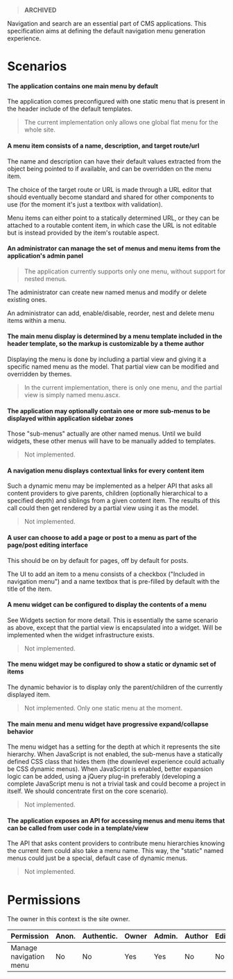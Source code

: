 > **ARCHIVED**

Navigation and search are an essential part of CMS applications. This specification aims at defining the default navigation menu generation experience.


# Scenarios

#### The application contains one main menu by default
The application comes preconfigured with one static menu that is present in the header include of the default templates.

> The current implementation only allows one global flat menu for the whole site.

#### A menu item consists of a name, description, and target route/url
The name and description can have their default values extracted from the object being pointed to if available, and can be overridden on the menu item.

The choice of the target route or URL is made through a URL editor that should eventually become standard and shared for other components to use (for the moment it's just a textbox with validation).

Menu items can either point to a statically determined URL, or they can be attached to a routable content item, in which case the URL is not editable but is instead provided by the item's routable aspect.

#### An administrator can manage the set of menus and menu items from the application's admin panel

> The application currently supports only one menu, without support for nested menus.

The administrator can create new named menus and modify or delete existing ones.

An administrator can add, enable/disable, reorder, nest and delete menu items within a menu.

#### The main menu display is determined by a menu template included in the header template, so the markup is customizable by a theme author

Displaying the menu is done by including a partial view and giving it a specific named menu as the model. That partial view can be modified and overridden by themes.

> In the current implementation, there is only one menu, and the partial view is simply named menu.ascx.

#### The application may optionally contain one or more sub-menus to be displayed within application sidebar zones

Those "sub-menus" actually are other named menus. Until we build widgets, these other menus will have to be manually added to templates.

> Not implemented.

#### A navigation menu displays contextual links for every content item

Such a dynamic menu may be implemented as a helper API that asks all content providers to give parents, children (optionally hierarchical to a specified depth) and siblings from a given content item. The results of this call could then get rendered by a partial view using it as the model.

> Not implemented.

#### A user can choose to add a page or post to a menu as part of the page/post editing interface

This should be on by default for pages, off by default for posts.

The UI to add an item to a menu consists of a checkbox ("Included in navigation menu") and a name textbox that is pre-filled by default with the title of the item.

#### A menu widget can be configured to display the contents of a menu

See Widgets section for more detail. This is essentially the same scenario as above, except that the partial view is encapsulated into a widget. Will be implemented when the widget infrastructure exists.

> Not implemented.

#### The menu widget may be configured to show a static or dynamic set of items

The dynamic behavior is to display only the parent/children of the currently displayed item.

> Not implemented. Only one static menu at the moment.

#### The main menu and menu widget have progressive expand/collapse behavior

The menu widget has a setting for the depth at which it represents the site hierarchy. When JavaScript is not enabled, the sub-menus have a statically defined CSS class that hides them (the downlevel experience could actually be CSS dynamic menus). When JavaScript is enabled, better expansion logic can be added, using a jQuery plug-in preferably (developing a complete JavaScript menu is not a trivial task and could become a project in itself. We should concentrate first on the core scenario).

> Not implemented.

#### The application exposes an API for accessing menus and menu items that can be called from user code in a template/view

The API that asks content providers to contribute menu hierarchies knowing the current item could also take a menu name. This way, the "static" named menus could just be a special, default case of dynamic menus.

> Not implemented.

# Permissions
The owner in this context is the site owner.

Permission             | Anon. | Authentic. | Owner | Admin. | Author | Editor
---------------------- | ----- | ---------- | ----- | ------ | ------ | ------
Manage navigation menu | No    | No         | Yes   | Yes    | No     | No
